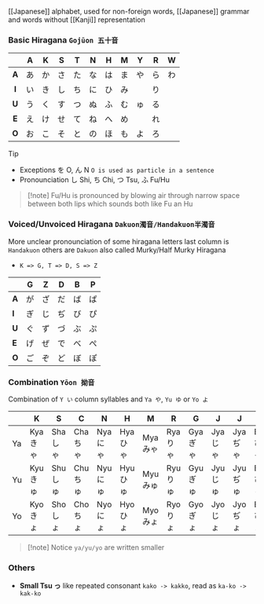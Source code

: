[[Japanese]] alphabet, used for non-foreign words, [[Japanese]] grammar 
and words without [[Kanji]] representation
### Basic Hiragana `Gojūon 五十音`

|       |  A  |  K  |  S  |  T  |  N  |  H  |  M  |  Y  |  R  |  W  |
| :---: | :-: | :-: | :-: | :-: | :-: | :-: | :-: | :-: | :-: | :-: |
| **A** |  あ  |  か  |  さ  |  た  |  な  |  は  |  ま  |  や  |  ら  |  わ  |
| **I** |  い  |  き  |  し  |  ち  |  に  |  ひ  |  み  |     |  り  |     |
| **U** |  う  |  く  |  す  |  つ  |  ぬ  |  ふ  |  む  |  ゅ  |  る  |     |
| **E** |  え  |  け  |  せ  |  て  |  ね  |  へ  |  め  |     |  れ  |     |
| **O** |  お  |  こ  |  そ  |  と  |  の  |  ほ  |  も  |  よ  |  ろ  |     |
> [!tip] 
> - Exceptions を O, ん N `O is used as particle in a sentence`
> - Pronounciation し Shi, ち Chi, つ Tsu, ふ Fu/Hu
> > [!note] Fu/Hu is pronounced by blowing air 
> > through narrow space between both lips
> > which sounds both like Fu an Hu
### Voiced/Unvoiced Hiragana `Dakuon濁音/Handakuon半濁音`
More unclear pronounciation of some hiragana letters
last column is `Handakuon` others are `Dakuon`
also called Murky/Half Murky Hiragana
- `K => G, T => D, S => Z`

|       | G   | Z   | D   | B   | P   |
| ----- | --- | --- | --- | --- | --- |
| **A** | が   | ざ   | だ   | ば   | ぱ   |
| **I** | ぎ   | じ   | ぢ   | び   | ぴ   |
| **U** | ぐ   | ず   | づ   | ぶ   | ぷ   |
| **E** | げ   | ぜ   | で   | べ   | ぺ   |
| **O** | ご   | ぞ   | ど   | ぼ   | ぽ   |
### Combination `Yōon 拗音`
Combination of `Y い` column syllables and `Ya や`, `Yu ゆ` or `Yo よ`

|     | K      | S      | C      | N      | H      | M      | R      | G      | J      | J      | B      | P      |
| --- | ------ | ------ | ------ | ------ | ------ | ------ | ------ | ------ | ------ | ------ | ------ | ------ |
| Ya  | Kya きゃ | Sha しゃ | Cha ちゃ | Nya にゃ | Hya ひゃ | Mya みゃ | Rya りゃ | Gya ぎゃ | Jya じゃ | Jya ぢゃ | Bya びゃ | Pya ぴゃ |
| Yu  | Kyu きゅ | Shu しゅ | Chu ちゅ | Nyu にゅ | Hyu ひゅ | Myu みゅ | Ryu りゅ | Gyu ぎゅ | Jyu じゅ | Jyu ぢゅ | Byu びゅ | Pyu ぴゅ |
| Yo  | Kyo きょ | Sho しょ | Cho ちょ | Nyo にょ | Hyo ひょ | Myo みょ | Ryo りょ | Gyo ぎょ | Jyo じょ | Jyo ぢょ | Byo びょ | Pyo ぴょ |
> [!note] Notice `ya/yu/yo` are written smaller
### Others
- **Small Tsu っ** like repeated consonant
  `kako -> kakko`, read as `ka-ko -> kak-ko` 
